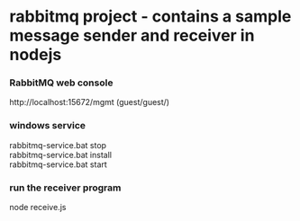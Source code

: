# rabbitmq project - contains a sample message sender and receiver in nodejs

### RabbitMQ web console
http://localhost:15672/mgmt (guest/guest/)

### windows service
rabbitmq-service.bat stop  
rabbitmq-service.bat install  
rabbitmq-service.bat start  

### run the receiver program
node receive.js
